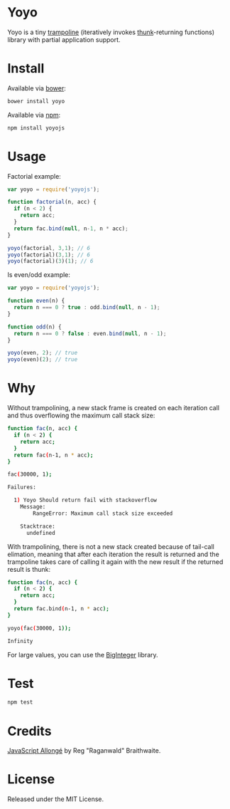 # Yoyo

Yoyo is a tiny [trampoline](http://en.wikipedia.org/wiki/Trampoline_\(computing\)) (iteratively invokes [thunk](http://en.wikipedia.org/wiki/Thunk_\(functional_programming\))-returning functions) library with partial application support.

# Install

Available via [bower](http://bower.io/):

```bash
bower install yoyo
```

Available via [npm](https://www.npmjs.org/):

```bash
npm install yoyojs
```

# Usage

Factorial example:

```javascript
var yoyo = require('yoyojs');

function factorial(n, acc) {
  if (n < 2) {
    return acc;
  }
  return fac.bind(null, n-1, n * acc);
}

yoyo(factorial, 3,1); // 6
yoyo(factorial)(3,1); // 6
yoyo(factorial)(3)(1); // 6
```

Is even/odd example:

```javascript
var yoyo = require('yoyojs');

function even(n) {
  return n === 0 ? true : odd.bind(null, n - 1);
}

function odd(n) {
  return n === 0 ? false : even.bind(null, n - 1);
}

yoyo(even, 2); // true
yoyo(even)(2); // true
```

# Why

Without trampolining, a new stack frame is created on each iteration call and thus overflowing the maximum call stack size:

```bash
function fac(n, acc) {
  if (n < 2) {
    return acc;
  }
  return fac(n-1, n * acc);
}

fac(30000, 1);

Failures:

  1) Yoyo Should return fail with stackoverflow
    Message:
        RangeError: Maximum call stack size exceeded

    Stacktrace:
      undefined
```

With trampolining, there is not a new stack created because of tail-call elimation, meaning that after each iteration the result is returned and the trampoline takes care of calling it again with the new result if the returned result is thunk:

```bash
function fac(n, acc) {
  if (n < 2) {
    return acc;
  }
  return fac.bind(n-1, n * acc);
}

yoyo(fac(30000, 1));

Infinity
```

For large values, you can use the [BigInteger](https://github.com/peterolson/BigInteger.js) library.

# Test

```bash
npm test
```

# Credits

[JavaScript Allongé](https://leanpub.com/javascript-allonge/read) by Reg "Raganwald" Braithwaite.

# License

Released under the MIT License.
